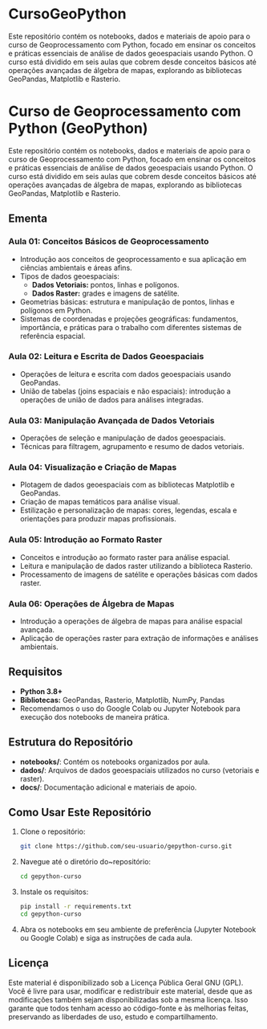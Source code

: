 # CursoGeoPython
Este repositório contém os notebooks, dados e materiais de apoio para o curso de Geoprocessamento com Python, focado em ensinar os conceitos e práticas essenciais de análise de dados geoespaciais usando Python. O curso está dividido em seis aulas que cobrem desde conceitos básicos até operações avançadas de álgebra de mapas, explorando as bibliotecas GeoPandas, Matplotlib e Rasterio.


# Curso de Geoprocessamento com Python (GeoPython)

Este repositório contém os notebooks, dados e materiais de apoio para o curso de Geoprocessamento com Python, focado em ensinar os conceitos e práticas essenciais de análise de dados geoespaciais usando Python. O curso está dividido em seis aulas que cobrem desde conceitos básicos até operações avançadas de álgebra de mapas, explorando as bibliotecas GeoPandas, Matplotlib e Rasterio.

## Ementa

### Aula 01: Conceitos Básicos de Geoprocessamento
- Introdução aos conceitos de geoprocessamento e sua aplicação em ciências ambientais e áreas afins.
- Tipos de dados geoespaciais:
  - **Dados Vetoriais:** pontos, linhas e polígonos.
  - **Dados Raster:** grades e imagens de satélite.
- Geometrias básicas: estrutura e manipulação de pontos, linhas e polígonos em Python.
- Sistemas de coordenadas e projeções geográficas: fundamentos, importância, e práticas para o trabalho com diferentes sistemas de referência espacial.

### Aula 02: Leitura e Escrita de Dados Geoespaciais
- Operações de leitura e escrita com dados geoespaciais usando GeoPandas.
- União de tabelas (joins espaciais e não espaciais): introdução a operações de união de dados para análises integradas.

### Aula 03: Manipulação Avançada de Dados Vetoriais
- Operações de seleção e manipulação de dados geoespaciais.
- Técnicas para filtragem, agrupamento e resumo de dados vetoriais.

### Aula 04: Visualização e Criação de Mapas
- Plotagem de dados geoespaciais com as bibliotecas Matplotlib e GeoPandas.
- Criação de mapas temáticos para análise visual.
- Estilização e personalização de mapas: cores, legendas, escala e orientações para produzir mapas profissionais.

### Aula 05: Introdução ao Formato Raster
- Conceitos e introdução ao formato raster para análise espacial.
- Leitura e manipulação de dados raster utilizando a biblioteca Rasterio.
- Processamento de imagens de satélite e operações básicas com dados raster.

### Aula 06: Operações de Álgebra de Mapas
- Introdução a operações de álgebra de mapas para análise espacial avançada.
- Aplicação de operações raster para extração de informações e análises ambientais.

## Requisitos
- **Python 3.8+**
- **Bibliotecas:** GeoPandas, Rasterio, Matplotlib, NumPy, Pandas
- Recomendamos o uso do Google Colab ou Jupyter Notebook para execução dos notebooks de maneira prática.

## Estrutura do Repositório
- **notebooks/**: Contém os notebooks organizados por aula.
- **dados/**: Arquivos de dados geoespaciais utilizados no curso (vetoriais e raster).
- **docs/**: Documentação adicional e materiais de apoio.

## Como Usar Este Repositório
1. Clone o repositório:
   ```bash
   git clone https://github.com/seu-usuario/gepython-curso.git
2. Navegue até o diretório do~repositório:
   ```bash
   cd gepython-curso

3. Instale os requisitos:
    ```bash
    pip install -r requirements.txt
    cd gepython-curso

5. Abra os notebooks em seu ambiente de preferência (Jupyter Notebook ou Google Colab) e siga as instruções de cada aula.

## Licença
Este material é disponibilizado sob a Licença Pública Geral GNU (GPL). Você é livre para usar, modificar e redistribuir este material, desde que as modificações também sejam disponibilizadas sob a mesma licença. Isso garante que todos tenham acesso ao código-fonte e às melhorias feitas, preservando as liberdades de uso, estudo e compartilhamento.
